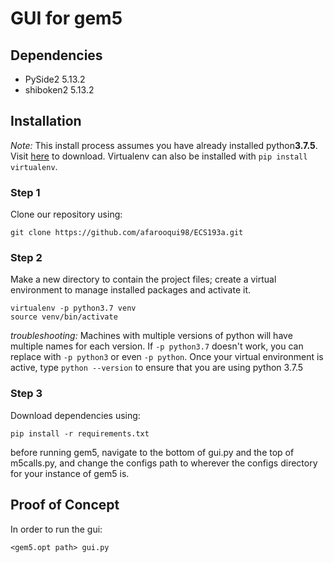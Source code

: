 # GUI for gem5

## Dependencies
* PySide2 5.13.2
* shiboken2 5.13.2


## Installation
*Note:* This install process assumes you have already installed python**3.7.5**. Visit [here](https://www.python.org/downloads/release/python-375/) to download. Virtualenv can also be installed with ```pip install virtualenv```.

### Step 1
Clone our repository using:

    git clone https://github.com/afarooqui98/ECS193a.git

### Step 2
Make a new directory to contain the project files; create a virtual environment to manage installed packages and activate it.

    virtualenv -p python3.7 venv
    source venv/bin/activate



*troubleshooting:* Machines with multiple versions of python will have multiple names for each version. If ```-p python3.7``` doesn't work, you can replace with ```-p python3``` or even ```-p python```. Once your virtual environment is active, type ```python --version``` to ensure that you are using python 3.7.5

### Step 3
Download dependencies using:

    pip install -r requirements.txt

before running gem5, navigate to the bottom of gui.py and the top of m5calls.py, and change the configs path to wherever the configs directory for your instance of gem5 is.

## Proof of Concept
In order to run the gui:

    <gem5.opt path> gui.py
